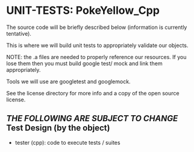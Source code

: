 # UNIT-TESTS: PokeYellow_Cpp
The source code will be briefly described below (information is currently tentative).

This is where we will build unit tests to appropriately validate our objects.

NOTE: the .a files are needed to properly reference our resources. If you lose them then you must build google test/ mock and link them appropriately.

Tools we will use are googletest and googlemock.

See the license directory for more info and a copy of the open source license.

*THE FOLLOWING ARE SUBJECT TO CHANGE*
Test Design (by the object)
--------------
 - tester (cpp): code to execute tests / suites
